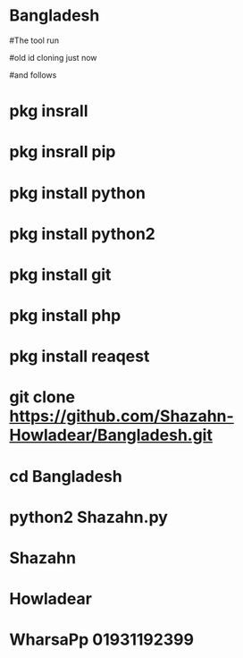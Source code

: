 # Bangladesh


#The tool run 

#old id cloning just now

#and follows 

#  pkg insrall

#  pkg insrall pip

#  pkg install python


#   pkg install python2

#   pkg install git


#     pkg install php

#     pkg install reaqest 


#    git clone https://github.com/Shazahn-Howladear/Bangladesh.git

# cd Bangladesh


#  python2 Shazahn.py


#    Shazahn


#     Howladear


#   WharsaPp 01931192399
